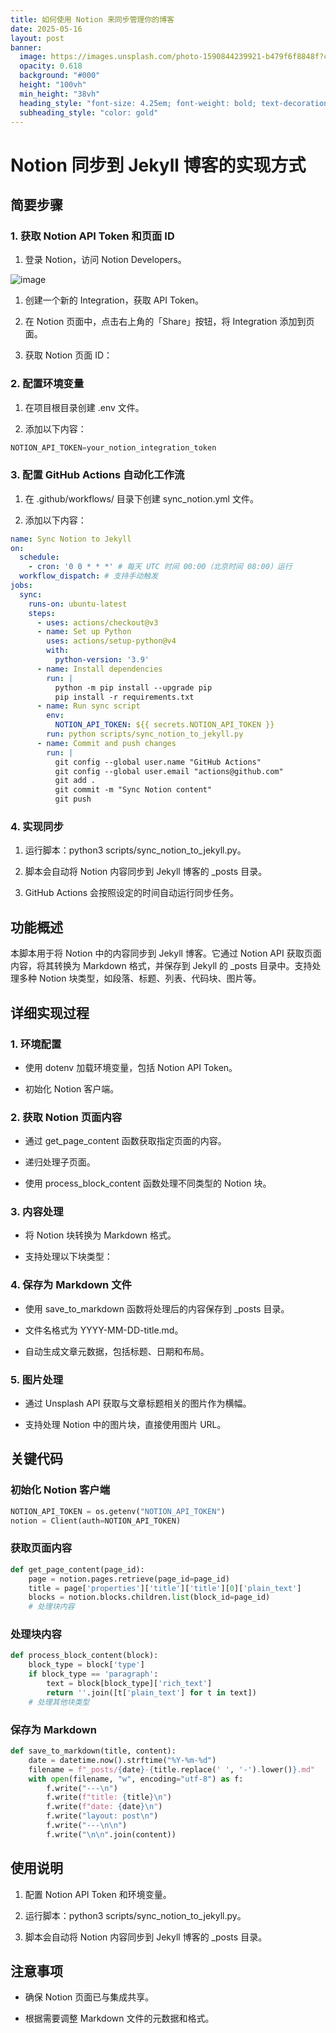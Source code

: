 ```yaml
---
title: 如何使用 Notion 来同步管理你的博客
date: 2025-05-16
layout: post
banner:
  image: https://images.unsplash.com/photo-1590844239921-b479f6f8848f?crop=entropy&cs=tinysrgb&fit=max&fm=jpg&ixid=M3w2OTIwMzJ8MHwxfHJhbmRvbXx8fHx8fHx8fDE3NDczOTA5NzN8&ixlib=rb-4.1.0&q=80&w=1080
  opacity: 0.618
  background: "#000"
  height: "100vh"
  min_height: "38vh"
  heading_style: "font-size: 4.25em; font-weight: bold; text-decoration: underline"
  subheading_style: "color: gold"
---
```


# Notion 同步到 Jekyll 博客的实现方式

## 简要步骤

### 1. 获取 Notion API Token 和页面 ID

1. 登录 Notion，访问 Notion Developers。

![image](https://prod-files-secure.s3.us-west-2.amazonaws.com/a7a0cc5a-89b9-4cda-8686-1fba0ca52f40/d19c1afe-dea5-4312-9333-786b0ba83054/image.png?X-Amz-Algorithm=AWS4-HMAC-SHA256&X-Amz-Content-Sha256=UNSIGNED-PAYLOAD&X-Amz-Credential=ASIAZI2LB4666BJOR47D%2F20250516%2Fus-west-2%2Fs3%2Faws4_request&X-Amz-Date=20250516T102253Z&X-Amz-Expires=3600&X-Amz-Security-Token=IQoJb3JpZ2luX2VjEIn%2F%2F%2F%2F%2F%2F%2F%2F%2F%2FwEaCXVzLXdlc3QtMiJHMEUCIQDSYqSxFtDlsnvLH5QNpCIADNMZ0%2BCpQd6hjH52DOcj7wIgBHfMPKJ6gNtlHDPXXMy3p%2FvWGTiqdV5sl0XMontb9xYq%2FwMIQhAAGgw2Mzc0MjMxODM4MDUiDFQt0Noe84qZXw2nYircAwaGFQBYDOYj5yqU7RgySwHjPmrBaimd9kkZ%2FBByGPCqD9f6N22y7j0oGD%2BNRwB%2FbwaPwpyEJKNnsjsvEkBI09pHHKHyIW9TUcgDb%2Fw735JT9UqBgpUxk2fqOxsO9ZG2QumW1wo1BL3UappwF8hUhwlzU%2BOaEHruAZeBP48Q3VH%2BMX5lHLXocuvSqd%2FCf2ECmLLsD6tdfeRGbr9XQy0Pm7sghuDtsTOkde%2FN3AoiGSgvfOUdmgnfMj%2FPL8C2wiEj4ESKBBJksTdCe6CfdPrTjp%2F3JG2Ob9RwaIcgRTrSEUPCoSd5bhEV26Ed0t%2Baufuxc9VmoejggHpkc8myjTVLvvUMipSV1rhMs%2FqMYlQ0BnHw3HbCRrWSPn2cw6SOyAzLMigz4q6FN3A7Ma2PvDRlIjHYD19dIRmLTuY7BTg9zlvrrbOYYUJg3E9lfPcrwn9PBVZHnE250I4fZrjgslAfJehZg9Rji8VrTxR9Du%2Fy6LjiDcyewtSOrwdIPRbihJi%2BE7a6LHSsCfI%2FB%2BUdyO5UJ3yCH8kTuI3HT6a1SpO5TxY7C6UxQZPjg9B2fqQRmjDYlN%2B2RGaQbFWZZBNUOefnYJXC2vs8Q8gtwpTDe70nfUf3EJ6ga%2BFU%2FlH%2FJnQ5MLDum8EGOqUBSgl%2Fl1xymAaywMdqL9VCFVvf2PpY3zJw9fuaBw7A5i2LK%2FotJGe%2FuCwEYFMdeFBD5R6FBJue1Yxbbo0VnQWmjJ1%2F%2FG3lRDJ2jVM%2FqX4p6K8ABV2NFX3jmaQwTs8WWvyYbTzRetk4f2Cfprf7DH8nUNa1%2FscbKFUABtN3kHk3Hb3Ez5YEkpwWhXwsopaqXmUfjogCQDZBSmY1xa%2Bzw5JhvJAWCj5r&X-Amz-Signature=ca45a5615042c10bd4ce680a7b940dd99082f48e9dd633d8dbf38f629cd82d1e&X-Amz-SignedHeaders=host&x-id=GetObject)

1. 创建一个新的 Integration，获取 API Token。

1. 在 Notion 页面中，点击右上角的「Share」按钮，将 Integration 添加到页面。

1. 获取 Notion 页面 ID：


### 2. 配置环境变量

1. 在项目根目录创建 .env 文件。

1. 添加以下内容：

```javascript
NOTION_API_TOKEN=your_notion_integration_token
```

### 3. 配置 GitHub Actions 自动化工作流

1. 在 .github/workflows/ 目录下创建 sync_notion.yml 文件。

1. 添加以下内容：

```yaml
name: Sync Notion to Jekyll
on:
  schedule:
    - cron: '0 0 * * *' # 每天 UTC 时间 00:00（北京时间 08:00）运行
  workflow_dispatch: # 支持手动触发
jobs:
  sync:
    runs-on: ubuntu-latest
    steps:
      - uses: actions/checkout@v3
      - name: Set up Python
        uses: actions/setup-python@v4
        with:
          python-version: '3.9'
      - name: Install dependencies
        run: |
          python -m pip install --upgrade pip
          pip install -r requirements.txt
      - name: Run sync script
        env:
          NOTION_API_TOKEN: ${{ secrets.NOTION_API_TOKEN }}
        run: python scripts/sync_notion_to_jekyll.py
      - name: Commit and push changes
        run: |
          git config --global user.name "GitHub Actions"
          git config --global user.email "actions@github.com"
          git add .
          git commit -m "Sync Notion content"
          git push
```

### 4. 实现同步

1. 运行脚本：python3 scripts/sync_notion_to_jekyll.py。

1. 脚本会自动将 Notion 内容同步到 Jekyll 博客的 _posts 目录。

1. GitHub Actions 会按照设定的时间自动运行同步任务。

## 功能概述

本脚本用于将 Notion 中的内容同步到 Jekyll 博客。它通过 Notion API 获取页面内容，将其转换为 Markdown 格式，并保存到 Jekyll 的 _posts 目录中。支持处理多种 Notion 块类型，如段落、标题、列表、代码块、图片等。

## 详细实现过程

### 1. 环境配置

- 使用 dotenv 加载环境变量，包括 Notion API Token。

- 初始化 Notion 客户端。

### 2. 获取 Notion 页面内容

- 通过 get_page_content 函数获取指定页面的内容。

- 递归处理子页面。

- 使用 process_block_content 函数处理不同类型的 Notion 块。

### 3. 内容处理

- 将 Notion 块转换为 Markdown 格式。

- 支持处理以下块类型：


### 4. 保存为 Markdown 文件

- 使用 save_to_markdown 函数将处理后的内容保存到 _posts 目录。

- 文件名格式为 YYYY-MM-DD-title.md。

- 自动生成文章元数据，包括标题、日期和布局。

### 5. 图片处理

- 通过 Unsplash API 获取与文章标题相关的图片作为横幅。

- 支持处理 Notion 中的图片块，直接使用图片 URL。

## 关键代码

### 初始化 Notion 客户端

```python
NOTION_API_TOKEN = os.getenv("NOTION_API_TOKEN")
notion = Client(auth=NOTION_API_TOKEN)
```

### 获取页面内容

```python
def get_page_content(page_id):
    page = notion.pages.retrieve(page_id=page_id)
    title = page['properties']['title']['title'][0]['plain_text']
    blocks = notion.blocks.children.list(block_id=page_id)
    # 处理块内容
```

### 处理块内容

```python
def process_block_content(block):
    block_type = block['type']
    if block_type == 'paragraph':
        text = block[block_type]['rich_text']
        return ''.join([t['plain_text'] for t in text])
    # 处理其他块类型
```

### 保存为 Markdown

```python
def save_to_markdown(title, content):
    date = datetime.now().strftime("%Y-%m-%d")
    filename = f"_posts/{date}-{title.replace(' ', '-').lower()}.md"
    with open(filename, "w", encoding="utf-8") as f:
        f.write("---\n")
        f.write(f"title: {title}\n")
        f.write(f"date: {date}\n")
        f.write("layout: post\n")
        f.write("---\n\n")
        f.write("\n\n".join(content))
```

## 使用说明

1. 配置 Notion API Token 和环境变量。

1. 运行脚本：python3 scripts/sync_notion_to_jekyll.py。

1. 脚本会自动将 Notion 内容同步到 Jekyll 博客的 _posts 目录。

## 注意事项

- 确保 Notion 页面已与集成共享。

- 根据需要调整 Markdown 文件的元数据和格式。